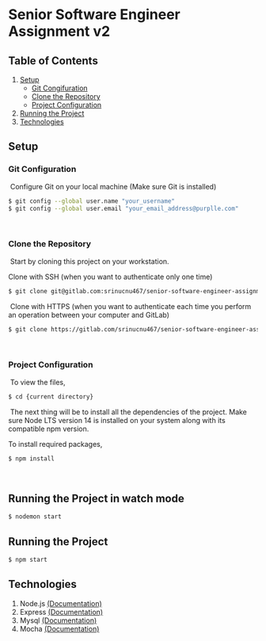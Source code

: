 # Senior Software Engineer Assignment v2



## Table of Contents
1. [Setup](#setup)
    - [Git Congifuration](#git-configuration)
    - [Clone the Repository](#clone-the-repository)
    - [Project Configuration](#project-configuration)
​
2. [Running the Project](#running-the-project)
​
5. [Technologies](#technologies)
​
## Setup
### Git Configuration
​
Configure Git on your local machine (Make sure Git is installed)
​
```bash
$ git config --global user.name "your_username"
$ git config --global user.email "your_email_address@purplle.com"
```
​
### Clone the Repository
​
Start by cloning this project on your workstation.

Clone with SSH (when you want to authenticate only one time)
```bash
$ git clone git@gitlab.com:srinucnu467/senior-software-engineer-assignment-v2.git
```
​
Clone with HTTPS (when you want to authenticate each time you perform an operation between your computer and GitLab)
```bash
$ git clone https://gitlab.com/srinucnu467/senior-software-engineer-assignment-v2.git
```
​
### Project Configuration
​
To view the files,
```bash
$ cd {current directory}
```
​
The next thing will be to install all the dependencies of the project. Make sure Node LTS version 14 is installed on your system along with its compatible npm version.

To install required packages,
```bash
$ npm install
```
​
## Running the Project in watch mode
```bash
$ nodemon start
```

## Running the Project
```bash
$ npm start
```
## Technologies
1. Node.js [(Documentation)](https://nodejs.org/en/docs/ "Documentation | Node.js")
2. Express [(Documentation)](https://expressjs.com/en/5x/api.html "Documentation | Express")
2. Mysql [(Documentation)](https://dev.mysql.com/doc/ "Mysql")
3. Mocha [(Documentation)](https://mochajs.org// "Mocha")
